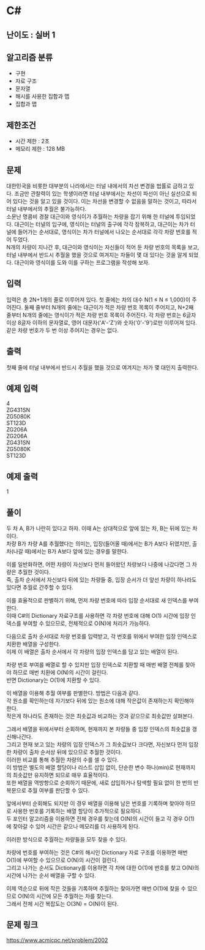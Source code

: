 # C#

## 난이도 : 실버 1

## 알고리즘 분류
  - 구현
  - 자료 구조
  - 문자열
  - 해시를 사용한 집합과 맵
  - 집합과 맵

## 제한조건
  - 시간 제한 : 2초
  - 메모리 제한 : 128 MB

## 문제
대한민국을 비롯한 대부분의 나라에서는 터널 내에서의 차선 변경을 법률로 금하고 있다. 조금만 관찰력이 있는 학생이라면 터널 내부에서는 차선이 파선이 아닌 실선으로 되어 있다는 것을 알고 있을 것이다. 이는 차선을 변경할 수 없음을 말하는 것이고, 따라서 터널 내부에서의 추월은 불가능하다.<br/>
소문난 명콤비 경찰 대근이와 영식이가 추월하는 차량을 잡기 위해 한 터널에 투입되었다. 대근이는 터널의 입구에, 영식이는 터널의 출구에 각각 잠복하고, 대근이는 차가 터널에 들어가는 순서대로, 영식이는 차가 터널에서 나오는 순서대로 각각 차량 번호를 적어 두었다.<br/>
N개의 차량이 지나간 후, 대근이와 영식이는 자신들이 적어 둔 차량 번호의 목록을 보고, 터널 내부에서 반드시 추월을 했을 것으로 여겨지는 차들이 몇 대 있다는 것을 알게 되었다. 대근이와 영식이를 도와 이를 구하는 프로그램을 작성해 보자.<br/>


## 입력
입력은 총 2N+1개의 줄로 이루어져 있다. 첫 줄에는 차의 대수 N(1 ≤ N ≤ 1,000)이 주어진다. 둘째 줄부터 N개의 줄에는 대근이가 적은 차량 번호 목록이 주어지고, N+2째 줄부터 N개의 줄에는 영식이가 적은 차량 번호 목록이 주어진다. 각 차량 번호는 6글자 이상 8글자 이하의 문자열로, 영어 대문자('A'-'Z')와 숫자('0'-'9')로만 이루어져 있다.<br/>
같은 차량 번호가 두 번 이상 주어지는 경우는 없다.<br/>


## 출력
첫째 줄에 터널 내부에서 반드시 추월을 했을 것으로 여겨지는 차가 몇 대인지 출력한다.<br/>


## 예제 입력
4<br/>
ZG431SN<br/>
ZG5080K<br/>
ST123D<br/>
ZG206A<br/>
ZG206A<br/>
ZG431SN<br/>
ZG5080K<br/>
ST123D<br/>


## 예제 출력
1<br/>


## 풀이
두 차 A, B가 나란히 있다고 하자. 이때 A는 상대적으로 앞에 있는 차, B는 뒤에 있는 차이다.<br/>
차량 B가 차량 A를 추월했다는 의미는, 입장(들어올 때)에서는 B가 A보다 뒤였지만, 출차(나갈 때)에서는 B가 A보다 앞에 있는 경우를 말한다.<br/>


이를 일반화하면, 어떤 차량이 자신보다 먼저 들어왔던 차량보다 나중에 나갔다면 그 차량은 추월한 것이다.<br/>
즉, 출차 순서에서 자신보다 뒤에 있는 차량들 중, 입장 순서가 더 앞선 차량이 하나라도 있다면 추월로 간주할 수 있다.<br/>


이를 효율적으로 판별하기 위해, 먼저 차량 번호에 따라 입장 순서대로 새 인덱스를 부여한다.<br/>
이때 C#의 Dictionary 자료구조를 사용하면 각 차량 번호에 대해 O(1) 시간에 입장 인덱스를 부여할 수 있으므로, 전체적으로 O(N)에 처리가 가능하다.<br/>


다음으로 출차 순서대로 차량 번호를 입력받고, 각 번호를 위에서 부여한 입장 인덱스로 치환한 배열을 구성한다.<br/>
이제 이 배열은 출차 순서에서 각 차량의 입장 인덱스를 담고 있는 배열이 된다.<br/>


차량 번호 부여를 배열로 할 수 있지만 입장 인덱스로 치환할 때 매번 배열 전체를 찾아야 하므로 매번 치환에 O(N)의 시간이 걸린다.<br/>
반면 Dictionary는 O(1)에 치환할 수 있다.<br/>


이 배열을 이용해 추월 여부를 판별한다. 방법은 다음과 같다.<br/>
각 원소를 확인하는데 자기보다 뒤에 있는 원소에 대해 작은값이 존재하는지 확인해야 한다.<br/>
작은게 하나라도 존재하는 것은 최솟값과 비교하는 것과 같으므로 최솟값만 살펴본다.<br/>


그래서 배열을 뒤에서부터 순회하며, 현재까지 본 차량들 중 입장 인덱스의 최솟값을 갱신해나간다.<br/>
그리고 현재 보고 있는 차량의 입장 인덱스가 그 최솟값보다 크다면, 자신보다 먼저 입장한 차량이 출차 순서상 뒤에 있으므로 추월한 것이다.<br/>
이러한 비교를 통해 추월한 차량의 수를 셀 수 있다.<br/>
이 방법은 별도의 배열 할당이나 리스트 삽입 없이, 단순한 변수 하나(min)로 현재까지의 최솟값만 유지하면 되므로 매우 효율적이다.<br/>
또한 배열을 역방향으로 순회하기 때문에, 새로 삽입하거나 탐색할 필요 없이 한 번의 반복문으로 추월 여부를 판단할 수 있다.<br/>


앞에서부터 순회해도 되지만 이 경우 배열을 이용해 남은 번호를 기록하며 찾아야 하므로 사용한 번호를 기록하는 배열 할당이 추가적으로 필요하다.<br/>
두 포인터 알고리즘을 이용하면 전체 경우를 찾는데 O(N)의 시간이 들고 각 경우 O(1)에 찾아갈 수 있어 시간은 같으나 메모리를 더 사용하게 된다.<br/>


이러한 방식으로 추월하는 차량들을 모두 찾을 수 있다.<br/>


차량에 번호를 부여하는 것은 C#의 해시인 Dictionary 자료 구조를 이용하면 매번 O(1)에 부여할 수 있으므로 O(N)의 시간이 걸린다.<br/>
그리고 나가는 순서도 Dictionary를 이용하면 각 차에 대한 O(1)에 번호를 찾고 O(N)의 시간에 나가는 순서 배열을 구할 수 있다.<br/>


이제 역순으로 뒤에 작은 것들을 기록하며 추월하는 찾아가면 매번 O(1)에 찾을 수 있으므로 O(N)의 시간에 모든 추월하는 차를 찾는다.<br/>
그래서 전체 시간 복잡도는 O(3N) = O(N)이 된다.<br/>


## 문제 링크
https://www.acmicpc.net/problem/2002